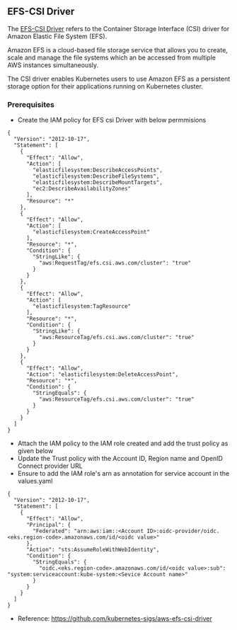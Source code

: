 ## EFS-CSI Driver
The [EFS-CSI Driver](https://docs.aws.amazon.com/eks/latest/userguide/efs-csi.html) refers to the Container Storage Interface (CSI) driver for Amazon Elastic File System (EFS).

Amazon EFS is a cloud-based file storage service that allows you to create, scale and manage the file systems which an be accessed from multiple AWS instances simultaneously.

The CSI driver enables Kubernetes users to use Amazon EFS as a persistent storage option for their applications running on Kubernetes cluster. 

### Prerequisites

- Create the IAM policy for EFS csi Driver with below permmisions

```
{
  "Version": "2012-10-17",
  "Statement": [
    {
      "Effect": "Allow",
      "Action": [
        "elasticfilesystem:DescribeAccessPoints",
        "elasticfilesystem:DescribeFileSystems",
        "elasticfilesystem:DescribeMountTargets",
        "ec2:DescribeAvailabilityZones"
      ],
      "Resource": "*"
    },
    {
      "Effect": "Allow",
      "Action": [
        "elasticfilesystem:CreateAccessPoint"
      ],
      "Resource": "*",
      "Condition": {
        "StringLike": {
          "aws:RequestTag/efs.csi.aws.com/cluster": "true"
        }
      }
    },
    {
      "Effect": "Allow",
      "Action": [
        "elasticfilesystem:TagResource"
      ],
      "Resource": "*",
      "Condition": {
        "StringLike": {
          "aws:ResourceTag/efs.csi.aws.com/cluster": "true"
        }
      }
    },
    {
      "Effect": "Allow",
      "Action": "elasticfilesystem:DeleteAccessPoint",
      "Resource": "*",
      "Condition": {
        "StringEquals": {
          "aws:ResourceTag/efs.csi.aws.com/cluster": "true"
        }
      }
    }
  ]
}
```
- Attach the IAM policy to the IAM role created and add the trust policy as given below
- Update the Trust policy with the Account ID, Region name and OpenID Connect provider URL
- Ensure to add the IAM role's arn as annotation for service account in the values.yaml

```
{
  "Version": "2012-10-17",
  "Statement": [
    {
      "Effect": "Allow",
      "Principal": {
        "Federated": "arn:aws:iam::<Account ID>:oidc-provider/oidc.<eks.region-code>.amazonaws.com/id/<oidc value>"
      },
      "Action": "sts:AssumeRoleWithWebIdentity",
      "Condition": {
        "StringEquals": {
          "oidc.<eks.region-code>.amazonaws.com/id/<oidc value>:sub": "system:serviceaccount:kube-system:<Sevice Account name>"
        }
      }
    }
  ]
}
```
- Reference:
https://github.com/kubernetes-sigs/aws-efs-csi-driver
